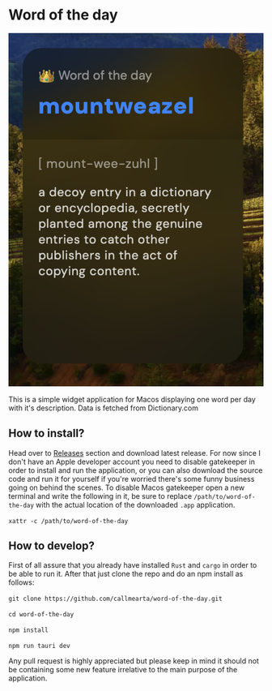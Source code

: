 # Word of the day

![Screenshot](http://github.com/callmearta/word-of-the-day/blob/main/screenshot.png?raw=true)



This is a simple widget application for Macos displaying one word per day with it's description. Data is fetched from Dictionary.com

## How to install?

Head over to [Releases](https://github.com/callmearta/word-of-the-day/releases) section and download latest release. 
For now since I don't have an Apple developer account you need to disable gatekeeper in order to install and run the application, or you can also download the source code and run it for yourself if you're worried there's some funny business going on behind the scenes.
To disable Macos gatekeeper open a new terminal and write the following in it, be sure to replace `/path/to/word-of-the-day` with the actual location of the downloaded `.app` application.

`xattr -c /path/to/word-of-the-day`

## How to develop?
First of all assure that you already have installed `Rust` and `cargo` in order to be able to run it.
After that just clone the repo and do an npm install as follows:

`git clone https://github.com/callmearta/word-of-the-day.git`

`cd word-of-the-day`

`npm install`

`npm run tauri dev`

Any pull request is highly appreciated but please keep in mind it should not be containing some new feature irrelative to the main purpose of the application.